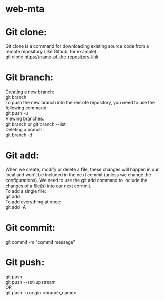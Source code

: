 # web-mta
# Git clone: 
Git clone is a command for downloading existing source code from a remote repository (like Github, for example). <br />
git clone <https://name-of-the-repository-link>
# Git branch: 
Creating a new branch: <br />
  git branch <branch-name> <br />
 To push the new branch into the remote repository, you need to use the following command: <br />
  git push -u <remote> <branch-name> <br />
 Viewing branches: <br />
  git branch or git branch --list <br />
 Deleting a branch: <br />
  git branch -d <branch-name> <br />
# Git add:
  When we create, modify or delete a file, these changes will happen in our local and won't be included in the next commit (unless we change the configurations).
  We need to use the git add command to include the changes of a file(s) into our next commit. <br /> 
 To add a single file: <br />
  git add <file> <br />
 To add everything at once: <br />
  git add -A <br />
# Git commit: <br />
  git commit -m "commit message" <br />
# Git push: <br />
  git push <remote> <branch-name> <br />
  git push --set-upstream <remote> <name-of-your-branch> <br />
 OR <br />
  git push -u origin <branch_name>
  
